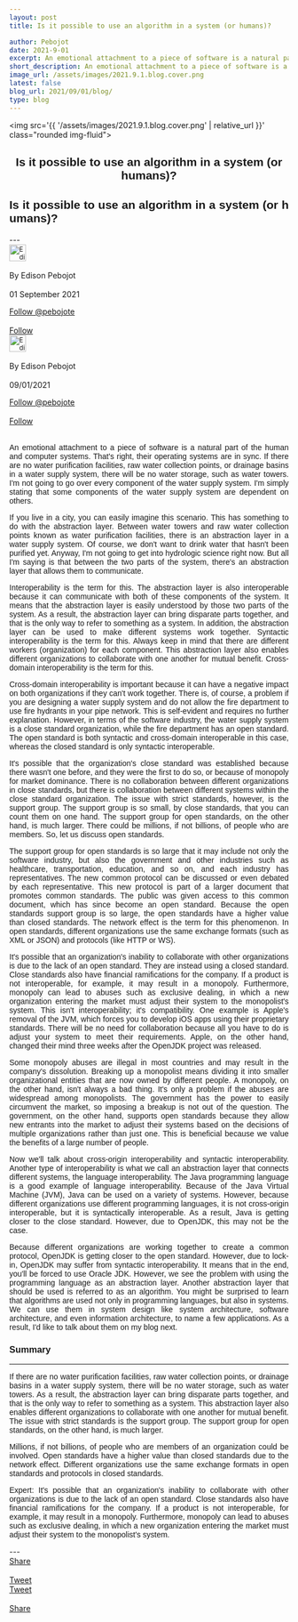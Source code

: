 ```yaml
---
layout: post
title: Is it possible to use an algorithm in a system (or humans)?

author: Pebojot
date: 2021-9-01
excerpt: An emotional attachment to a piece of software is a natural part of the human and computer systems. That's right, their operating systems are in sync. If there are no water purification facilities, raw water collection points, or drainage basins in a water supply system, there will be no water storage, such as water towers.
short_description: An emotional attachment to a piece of software is a natural part of the human and computer systems. That's right, their operating systems are in sync.
image_url: /assets/images/2021.9.1.blog.cover.png
latest: false
blog_url: 2021/09/01/blog/
type: blog
---
```

<img src='{{ '/assets/images/2021.9.1.blog.cover.png' | relative_url }}' class="rounded img-fluid">

<div class="desktop__size " style="text-align: center;font-family:sans-serif;word-spacing: 0px;">
    <h2>Is it possible to use an algorithm in a system (or humans)?</h2>
</div>
<div class="mobile__size " style="text-align: justify;word-break: break-all;font-family:sans-serif;word-spacing: 0px;">
    <h2>Is it possible to use an algorithm in a system (or humans)?</h2>
</div>
---

  <div class="desktop__size ">
    <div class="d-flex align-items-center">
      <div class="align-self-center">
        <small class="text-muted">
          <img src='{{ '/assets/images/2.webp' | relative_url }}' width="30" height="30" class="img-fluid rounded-circle"
            alt="Edison Pebojot">
        </small>
      </div>
      &nbsp;
      <div class="align-self-center">
        By Edison Pebojot
      </div>
      &nbsp;
      <div class="align-self-center">
        01 September 2021
      </div>
    </div>
    <p></p>
    <div class="d-flex align-items-center">
      <div class="align-self-center">
        <a href="https://twitter.com/pebojote?ref_src=twsrc%5Etfw" class="twitter-follow-button" data-size="large"
          data-show-screen-name="false" data-show-count="false">Follow @pebojote</a>
        <script async src="https://platform.twitter.com/widgets.js" charset="utf-8"></script>
      </div>
      &nbsp;
      <div class="align-self-center">
        <a class="github-button" href="https://github.com/pebojote"
          data-color-scheme="no-preference: light; light: light; dark: light;" data-size="large"
          aria-label="Follow @pebojote on GitHub">Follow</a>
      </div>
    </div>
  </div>


<div class="mobile__size">
    <div class="d-flex align-items-center">
        <div class="align-self-center">
            <small class="text-muted">
                <img src='{{ '/assets/images/2.webp' | relative_url }}' width="30" height="30" class="img-fluid rounded-circle"  alt="Edison Pebojot">
            </small>
        </div>
        &nbsp;
        <div class="align-self-center">
            By Edison Pebojot
        </div>
        &nbsp;
        <div class="align-self-center flex-grow-1">
            09/01/2021
        </div>
    </div>
    <p></p>
    <div class="d-flex align-items-center justify-content-start">
        <div class="align-self-center">
            <a href="https://twitter.com/pebojote?ref_src=twsrc%5Etfw" class="twitter-follow-button align-self-center" data-show-screen-name="false" data-show-count="false">Follow @pebojote</a><script async src="https://platform.twitter.com/widgets.js" charset="utf-8"></script>
        </div>
        &nbsp;
        <div class="align-self-center">
            <a class="github-button align-self-center" href="https://github.com/pebojote" aria-label="Follow @pebojote on GitHub">Follow</a>
        </div>
    </div>
</div>
<br />
<div style="text-align: justify;word-break: keep-all;font-family:sans-serif;">
    <p>
        An emotional attachment to a piece of software is a natural part of the human and computer systems. That's right, their operating systems are in sync. If there are no water purification facilities, raw water collection points, or drainage basins in a water supply system, there will be no water storage, such as water towers. I'm not going to go over every component of the water supply system. I'm simply stating that some components of the water supply system are dependent on others.
    </p>
    <p>
        If you live in a city, you can easily imagine this scenario. This has something to do with the abstraction layer. Between water towers and raw water collection points known as water purification facilities, there is an abstraction layer in a water supply system. Of course, we don't want to drink water that hasn't been purified yet. Anyway, I'm not going to get into hydrologic science right now. But all I'm saying is that between the two parts of the system, there's an abstraction layer that allows them to communicate.
    </p>
    <p>
        Interoperability is the term for this. The abstraction layer is also interoperable because it can communicate with both of these components of the system. It means that the abstraction layer is easily understood by those two parts of the system. As a result, the abstraction layer can bring disparate parts together, and that is the only way to refer to something as a system. In addition, the abstraction layer can be used to make different systems work together. Syntactic interoperability is the term for this. Always keep in mind that there are different workers (organization) for each component. This abstraction layer also enables different organizations to collaborate with one another for mutual benefit. Cross-domain interoperability is the term for this.
    </p>
    <p>
        Cross-domain interoperability is important because it can have a negative impact on both organizations if they can't work together. There is, of course, a problem if you are designing a water supply system and do not allow the fire department to use fire hydrants in your pipe network. This is self-evident and requires no further explanation. However, in terms of the software industry, the water supply system is a close standard organization, while the fire department has an open standard. The open standard is both syntactic and cross-domain interoperable in this case, whereas the closed standard is only syntactic interoperable.
    </p>
    <p>
        It's possible that the organization's close standard was established because there wasn't one before, and they were the first to do so, or because of monopoly for market dominance. There is no collaboration between different organizations in close standards, but there is collaboration between different systems within the close standard organization. The issue with strict standards, however, is the support group. The support group is so small, by close standards, that you can count them on one hand. The support group for open standards, on the other hand, is much larger. There could be millions, if not billions, of people who are members. So, let us discuss open standards.
    </p>
    <p>
        The support group for open standards is so large that it may include not only the software industry, but also the government and other industries such as healthcare, transportation, education, and so on, and each industry has representatives. The new common protocol can be discussed or even debated by each representative. This new protocol is part of a larger document that promotes common standards. The public was given access to this common document, which has since become an open standard. Because the open standards support group is so large, the open standards have a higher value than closed standards. The network effect is the term for this phenomenon. In open standards, different organizations use the same exchange formats (such as XML or JSON) and protocols (like HTTP or WS).
    </p>
    <p>
        It's possible that an organization's inability to collaborate with other organizations is due to the lack of an open standard. They are instead using a closed standard. Close standards also have financial ramifications for the company. If a product is not interoperable, for example, it may result in a monopoly. Furthermore, monopoly can lead to abuses such as exclusive dealing, in which a new organization entering the market must adjust their system to the monopolist's system. This isn't interoperability; it's compatibility. One example is Apple's removal of the JVM, which forces you to develop iOS apps using their proprietary standards. There will be no need for collaboration because all you have to do is adjust your system to meet their requirements. Apple, on the other hand, changed their mind three weeks after the OpenJDK project was released.
    </p>
    <p>
        Some monopoly abuses are illegal in most countries and may result in the company's dissolution. Breaking up a monopolist means dividing it into smaller organizational entities that are now owned by different people. A monopoly, on the other hand, isn't always a bad thing. It's only a problem if the abuses are widespread among monopolists. The government has the power to easily circumvent the market, so imposing a breakup is not out of the question. The government, on the other hand, supports open standards because they allow new entrants into the market to adjust their systems based on the decisions of multiple organizations rather than just one. This is beneficial because we value the benefits of a large number of people.
    </p>
    <p>
        Now we'll talk about cross-origin interoperability and syntactic interoperability. Another type of interoperability is what we call an abstraction layer that connects different systems, the language interoperability. The Java programming language is a good example of language interoperability. Because of the Java Virtual Machine (JVM), Java can be used on a variety of systems. However, because different organizations use different programming languages, it is not cross-origin interoperable, but it is syntactically interoperable. As a result, Java is getting closer to the close standard. However, due to OpenJDK, this may not be the case.
    </p>
    <p>
        Because different organizations are working together to create a common protocol, OpenJDK is getting closer to the open standard. However, due to lock-in, OpenJDK may suffer from syntactic interoperability. It means that in the end, you'll be forced to use Oracle JDK. However, we see the problem with using the programming language as an abstraction layer. Another abstraction layer that should be used is referred to as an algorithm. You might be surprised to learn that algorithms are used not only in programming languages, but also in systems. We can use them in system design like system architecture, software architecture, and even information architecture, to name a few applications. As a result, I'd like to talk about them on my blog next.
    </p>
    <h3>Summary</h3>
    <hr />
    <p>
        If there are no water purification facilities, raw water collection points, or drainage basins in a water supply system, there will be no water storage, such as water towers. As a result, the abstraction layer can bring disparate parts together, and that is the only way to refer to something as a system. This abstraction layer also enables different organizations to collaborate with one another for mutual benefit. The issue with strict standards is the support group. The support group for open standards, on the other hand, is much larger.
    </p>
    <p>
        Millions, if not billions, of people who are members of an organization could be involved. Open standards have a higher value than closed standards due to the network effect. Different organizations use the same exchange formats in open standards and protocols in closed standards.
    </p>
    <p>
        Expert: It's possible that an organization's inability to collaborate with other organizations is due to the lack of an open standard. Close standards also have financial ramifications for the company. If a product is not interoperable, for example, it may result in a monopoly. Furthermore, monopoly can lead to abuses such as exclusive dealing, in which a new organization entering the market must adjust their system to the monopolist's system.
    </p>
</div>
---
<div class="desktop__size ">
  <div class="d-flex align-items-center">
    <div class="align-self-center">
      <div class="fb-share-button align-self-center" style="vertical-align: super;top:-2px" data-href="{{ page.url | absolute_url }}" data-layout="button" data-size="large"><a target="_blank" href="https://www.facebook.com/sharer/sharer.php?u=https%3A%2F%2Fdevelopers.facebook.com%2Fdocs%2Fplugins%2F&amp;src=sdkpreparse" class="fb-xfbml-parse-ignore">Share</a></div>
    </div>
    &nbsp;
    <div class="align-self-center">
      <a href="https://twitter.com/share?ref_src=twsrc%5Etfw" class="twitter-share-button" data-size="large"
        data-show-screen-name="false" data-show-count="false" data-via="pebojote">Tweet</a>
      <script async src="https://platform.twitter.com/widgets.js" charset="utf-8"></script>
    </div>
  </div>
</div>

<div class="mobile__size">
    <div class="d-flex align-items-center justify-content-start">
        <div class="align-self-center">
            <a href="https://twitter.com/share?ref_src=twsrc%5Etfw" class="twitter-share-button align-self-center" data-show-screen-name="false" data-show-count="false" data-via="pebojote">Tweet</a><script async src="https://platform.twitter.com/widgets.js" charset="utf-8"></script>
        </div>
        &nbsp;
        <div class="align-self-center">
            <div class="fb-share-button align-self-center" style="vertical-align: super;top:-2px" data-href="{{ page.url | absolute_url }}" data-layout="button" data-size="small"><a target="_blank" href="https://www.facebook.com/sharer/sharer.php?u=https%3A%2F%2Fdevelopers.facebook.com%2Fdocs%2Fplugins%2F&amp;src=sdkpreparse" class="fb-xfbml-parse-ignore">Share</a></div>
        </div>
    </div>
</div>
<br />
<br />
<br />
<br />
<br />